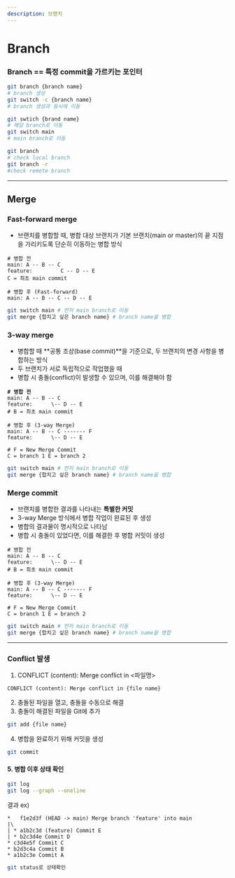 ```yaml
---
description: 브랜치
---
```


# Branch

### Branch == 특정 commit을 가르키는 포인터

```bash
git branch {branch name}
# branch 생성
git switch -c {branch name}
# branch 생성과 동시에 이동

git swtich {brand name}
# 해당 branch로 이동
git switch main
# main branch로 이동

git branch
# check local branch
git branch -r
#check remote branch
```

***

## Merge

### Fast-forward merge

* 브랜치를 병합할 때, 병합 대상 브랜치가 기본 브랜치(main or master)의 끝 지점을 가리키도록 단순히 이동하는 병합 방식

```
# 병합 전
main: A -- B -- C
feature:         C -- D -- E
C = 최초 main commit

# 병합 후 (Fast-forward)
main: A -- B -- C -- D -- E
```

```bash
git switch main # 먼저 main branch로 이동
git merge {합치고 싶은 branch name} # branch name을 병합
```



### 3-way merge

* 병합할 때 \*\*공통 조상(base commit)\*\*을 기준으로, 두 브랜치의 변경 사항을 병합하는 방식
* 두 브랜치가 서로 독립적으로 작업했을 때
* 병합 시 충돌(conflict)이 발생할 수 있으며, 이를 해결해야 함

<pre><code><strong># 병합 전
</strong>main: A -- B -- C
feature:      \-- D -- E
# B = 최초 main commit

# 병합 후 (3-way Merge)
main: A -- B -- C ------- F
feature:      \-- D -- E

# F = New Merge Commit
C = branch 1 E = branch 2
</code></pre>

```bash
git switch main # 먼저 main branch로 이동
git merge {합치고 싶은 branch name} # branch name을 병합
```

### Merge commit

* 브랜치를 병합한 결과를 나타내는 **특별한 커밋**
* 3-way Merge 방식에서 병합 작업이 완료된 후 생성
* 병합의 결과물이 명시적으로 나타남
* 병합 시 충돌이 있었다면, 이를 해결한 후 병합 커밋이 생성

```
# 병합 전
main: A -- B -- C
feature:      \-- D -- E
# B = 최초 main commit

# 병합 후 (3-way Merge)
main: A -- B -- C ------- F
feature:      \-- D -- E

# F = New Merge Commit 
C = branch 1 E = branch 2
```

```bash
git switch main # 먼저 main branch로 이동
git merge {합치고 싶은 branch name} # branch name을 병합
```

***

### Conflict 발생&#x20;

1. CONFLICT (content): Merge conflict in <파일명>

```
CONFLICT (content): Merge conflict in {file name}
```

2. 충돌된 파일을 열고, 충돌을 수동으로 해결
3. 충돌이 해결된 파일을 Git에 추가

```bash
git add {file name}
```

4. 병합을 완료하기 위해 커밋을 생성

```bash
git commit
```

#### 5. 병합 이후 상태 확인

```bash
git log
git log --graph --oneline
```



결과 ex)

```
*   f1e2d3f (HEAD -> main) Merge branch 'feature' into main
|\
| * a1b2c3d (feature) Commit E
| * b2c3d4e Commit D
* c3d4e5f Commit C
* b2d3c4a Commit B
* a1b2c3e Commit A
```

```bash
git status로 상태확인
```
